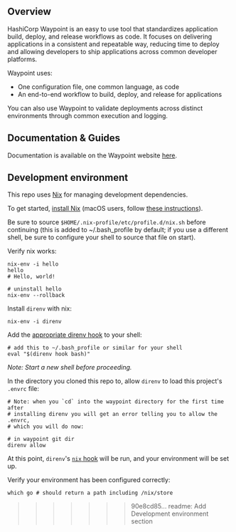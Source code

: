 ## Overview

HashiCorp Waypoint is an easy to use tool that standardizes application build, deploy, and release workflows as code. It focuses on delivering applications in a consistent and repeatable way, reducing time to deploy and allowing developers to ship applications across common developer platforms.

Waypoint uses:

- One configuration file, one common language, as code
- An end-to-end workflow to build, deploy, and release for applications

You can also use Waypoint to validate deployments across distinct environments through common execution and logging.

## Documentation & Guides

Documentation is available on the Waypoint website [here](https://waypointproject.io/).

## Development environment

This repo uses [Nix](https://nixos.org/) for managing development dependencies.

To get started, [install Nix](https://nixos.org/download.html) (macOS users, follow [these instructions](https://nixos.org/manual/nix/stable/#sect-macos-installation)).

Be sure to source `$HOME/.nix-profile/etc/profile.d/nix.sh` before continuing (this is added to ~/.bash_profile by default; if you use a different shell, be sure to configure your shell to source that file on start).

Verify nix works:

```
nix-env -i hello
hello
# Hello, world!

# uninstall hello
nix-env --rollback
```

Install `direnv` with nix:

```
nix-env -i direnv
```

Add the [appropriate direnv hook](https://direnv.net/docs/hook.html) to your shell:

```
# add this to ~/.bash_profile or similar for your shell
eval "$(direnv hook bash)"
```

_Note: Start a new shell before proceeding._

In the directory you cloned this repo to, allow `direnv` to load this project's `.envrc` file:

```
# Note: when you `cd` into the waypoint directory for the first time after
# installing direnv you will get an error telling you to allow the .envrc,
# which you will do now:

# in waypoint git dir
direnv allow
```

At this point, `direnv`'s [`nix` hook](https://github.com/direnv/direnv/wiki/Nix) will be run, and your environment will be set up.

Verify your environment has been configured correctly:

```
which go # should return a path including /nix/store
```
>>>>>>> 90e8cd85... readme: Add Development environment section
